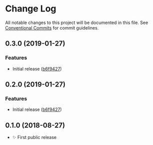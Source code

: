 # Change Log

All notable changes to this project will be documented in this file.
See [Conventional Commits](https://conventionalcommits.org) for commit guidelines.

## 0.3.0 (2019-01-27)


### Features

* Initial release ([b6f9427](https://bitbucket.org/codsen/codsen/src/master/packages/emlint/commits/b6f9427))





## 0.2.0 (2019-01-27)


### Features

* Initial release ([b6f9427](https://bitbucket.org/codsen/codsen/src/master/packages/emlint/commits/b6f9427))





## 0.1.0 (2018-08-27)

- ✨ First public release
